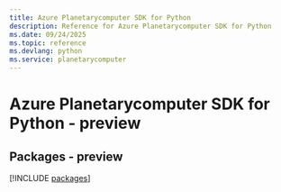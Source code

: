 ```yaml
---
title: Azure Planetarycomputer SDK for Python
description: Reference for Azure Planetarycomputer SDK for Python
ms.date: 09/24/2025
ms.topic: reference
ms.devlang: python
ms.service: planetarycomputer
---
```

# Azure Planetarycomputer SDK for Python - preview
## Packages - preview
[!INCLUDE [packages](planetarycomputer-index.md)]